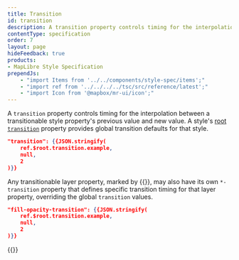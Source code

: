 ```yaml
---
title: Transition
id: transition
description: A transition property controls timing for the interpolation between a transitionable style property's previous value and new value.
contentType: specification
order: 7
layout: page
hideFeedback: true
products:
- MapLibre Style Specification
prependJs:
    - "import Items from '../../components/style-spec/items';"
    - "import ref from '../../../../tsc/src/reference/latest';"
    - "import Icon from '@mapbox/mr-ui/icon';"
---
```


A `transition` property controls timing for the interpolation between a transitionable style property's previous value and new value. A style's <a href="#root-transition" title="link to root-transition">root `transition`</a> property provides global transition defaults for that style.

```json
"transition": {{JSON.stringify(
    ref.$root.transition.example,
    null,
    2
)}}
```
Any transitionable layer property, marked by {{<Icon
        name="opacity"
        inline={true}
    />}}, may also have its own `*-transition` property that defines specific transition timing for that layer property, overriding the global `transition` values.

```json
"fill-opacity-transition": {{JSON.stringify(
    ref.$root.transition.example,
    null,
    2
)}}
```
<!--
START GENERATED CONTENT:
Content in this section is generated directly using the MapLibre Style
Specification. To update any content displayed in this section, make edits to:
https://github.com/maplibre/maplibre-gl-style-spec/blob/main/src/reference/v8.json.
-->
{{<Items headingLevel='2' entry={ref.transition} />}}
<!-- END GENERATED CONTENT -->
